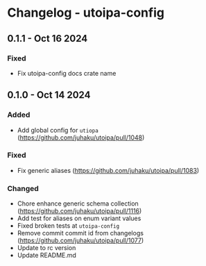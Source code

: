 # Changelog - utoipa-config

## 0.1.1 - Oct 16 2024

### Fixed

* Fix utoipa-config docs crate name

## 0.1.0 - Oct 14 2024

### Added

* Add global config for `utiopa` (https://github.com/juhaku/utoipa/pull/1048)

### Fixed

* Fix generic aliases (https://github.com/juhaku/utoipa/pull/1083)

### Changed

* Chore enhance generic schema collection (https://github.com/juhaku/utoipa/pull/1116)
* Add test for aliases on enum variant values
* Fixed broken tests at `utoipa-config`
* Remove commit commit id from changelogs (https://github.com/juhaku/utoipa/pull/1077)
* Update to rc version
* Update README.md

